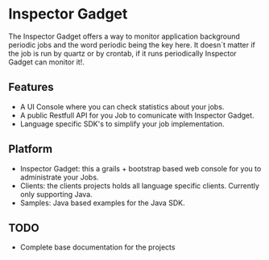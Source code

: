 Inspector Gadget
================
The Inspector Gadget offers a way to monitor application background periodic jobs and the word periodic being the key here. It doesn´t matter if the job is run by quartz or by crontab, if it runs periodically Inspector Gadget can monitor it!.

## Features
- A UI Console where you can check statistics about your jobs.
- A public Restfull API for you Job to comunicate with Inspector Gadget.
- Language specific SDK's to simplify your job implementation.

## Platform
- Inspector Gadget: this a grails + bootstrap based web console for you to administrate your Jobs.
- Clients: the clients projects holds all language specific clients. Currently only supporting Java. 
- Samples: Java based examples for the Java SDK.


## TODO
- Complete base documentation for the projects
